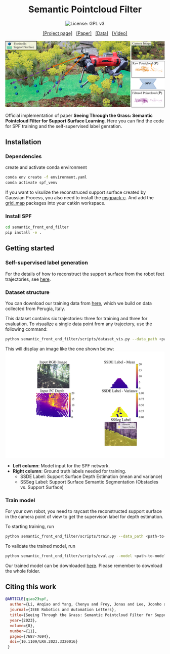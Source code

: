 <h1 align="center">
  <br>
  Semantic Pointcloud Filter
  <br>
</h1>

<p align="center">
  <img src="https://img.shields.io/badge/License-GPLv3-blue.svg" alt="License: GPL v3">
</p>

<p align="center">
  <a href="https://sites.google.com/leggedrobotics.com/semantic-pointcloud-filter?usp=sharing">[Project page]</a> &nbsp; 
  <a href="https://arxiv.org/abs/2305.07995">[Paper]</a> &nbsp; 
  <a href="https://drive.google.com/file/d/1MjcNVJ2iwSdw3h5Z6QahUG4deMm8cr8H/view?usp=sharing">[Data]</a> &nbsp; 
  <a href="https://youtu.be/y56zwSrnJTg">[Video]</a>
</p>

![Overview](./intro.png)

Official implementation of paper **Seeing Through the Grass: Semantic Pointcloud Filter for Support Surface Learning**. Here you can find the code for SPF training and the self-supervised label genration.

## Installation

### Dependencies
create and activate conda environment

```bash
conda env create -f environment.yaml
conda activate spf_venv
```
If you want to visulize the reconstruced support surface created by Gaussian Process, you also need to install the [msgpack-c](https://github.com/msgpack/msgpack-c/tree/cpp_master). And add the [grid_map](https://github.com/ANYbotics/grid_map) packages into your catkin workspace. 

### Install SPF

```bash
cd semantic_front_end_filter
pip install -e .
``` 

## Getting started

### Self-supervised label generation
For the details of how to reconstruct the support surface from the robot feet trajectories, see [here](https://github.com/leggedrobotics/semantic_front_end_filter/tree/public/semantic_front_end_filter/utils/labelling).

### Dataset structure
You can download our training data from [here](https://drive.google.com/drive/folders/1tRlrYeos8YdGmtDGacB-2Bt_fNqFKyHx), which we build on data collected from Perugia, Italy.

This dataset contains six trajectories: three for training and three for evaluation. To visualize a single data point from any trajectory, use the following command:
```bash
python semantic_front_end_filter/scripts/dataset_vis.py --data_path <path-to-data-folder>
```
This will display an image like the one shown below:
![Overview](./dataset_vis.png)
- **Left column**: Model input for the SPF network.
- **Right column**: Ground truth labels needed for training. 
  - SSDE Label: Support Surface Depth Estimation (mean and variance)
  - SSSeg Label: Support Surface Semantic Segmentation (Obstacles vs. Support Surface)

### Train model 
For your own robot, you need to raycast the reconstructed support surface in the camera point of view to get the supervison label for depth estimation. 

To starting training, run

```bash
python semantic_front_end_filter/scripts/train.py --data_path <path-to-data-folder>
```
To validate the trained model, run
```bash
python semantic_front_end_filter/scripts/eval.py --model <path-to-model-folder> --outdir <path-to-save-the-eveluation-plot> --data_path <path-to-data-folder>
```
Our trained model can be downloaded [here](https://drive.google.com/drive/folders/1N1dHvVLqcGxWwW_Jcsr1a0xgog58q9Xg?usp). Please remember to download the whole folder.

## Citing this work
```bibtex
@ARTICLE{qiao23spf,
  author={Li, Anqiao and Yang, Chenyu and Frey, Jonas and Lee, Joonho and Cadena, Cesar and Hutter, Marco},
  journal={IEEE Robotics and Automation Letters}, 
  title={Seeing Through the Grass: Semantic Pointcloud Filter for Support Surface Learning}, 
  year={2023},
  volume={8},
  number={11},
  pages={7687-7694},
  doi={10.1109/LRA.2023.3320016}
 }


